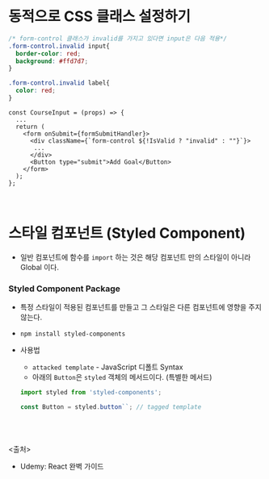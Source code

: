 # 동적으로 CSS 클래스 설정하기
```css
/* form-control 클래스가 invalid를 가지고 있다면 input은 다음 적용*/
.form-control.invalid input{
  border-color: red;
  background: #ffd7d7;
}

.form-control.invalid label{
  color: red;
}
```
```JS
const CourseInput = (props) => {
  ...
  return (
    <form onSubmit={formSubmitHandler}>
      <div className={`form-control ${!IsValid ? "invalid" : ""}`}>
       ...
      </div>
      <Button type="submit">Add Goal</Button>
    </form>
  );
};
```
<br>

# 스타일 컴포넌트 (Styled Component)
- 일반 컴포넌트에 함수를 `import` 하는 것은 해당 컴포넌트 만의 스타일이 아니라 Global 이다.

### **Styled Component Package**
- 특정 스타일이 적용된 컴포넌트를 만들고 그 스타일은 다른 컴포넌트에 영향을 주지 않는다.
- `npm install styled-components`

- 사용법
  - `attacked template` - JavaScript 디폴트 Syntax
  - 아래의 `Button`은 `styled` 객체의 메서드이다. (특별한 메서드)
  ```js
  import styled from 'styled-components';

  const Button = styled.button``; // tagged template
  ```





<br><br><br>
<출처>
- Udemy: React 완벽 가이드
